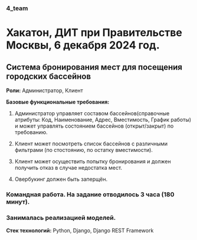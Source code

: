 ### 4_team
# Хакатон, ДИТ при Правительстве Москвы, 6 декабря 2024 год.

## Система бронирования мест для посещения городских бассейнов

**Роли:** Администратор, Клиент

**Базовые функциональные требования:**
 1. Администратор управляет составом бассейнов(справочные атрибуты: Код, Наименование, Адрес, Вместимость, График работы) и может управлять состоянием бассейнов (открыт/закрыт) по требованию.

 2. Клиент может посмотреть список бассейнов с различными фильтрами (по стостоянию, по остатку вместимости).

 3. Клиент может осуществить попытку бронирования и должен получить отказ в случае недостатка мест.

 4. Овербукинг должен быть заперщён.

### **Командная работа. На задание отводилось 3 часа (180 минут).**
### **Занималась реализацией моделей.**

**Стек технологий:** Python, Django, Django REST Framework
